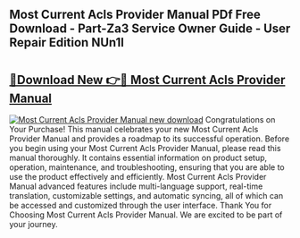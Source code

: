 ## Most Current Acls Provider Manual PDf Free Download - Part-Za3 Service Owner Guide - User Repair Edition NUn1l

# <h2><a href="http://bc87117.oget.top/?id=Most+Current+Acls+Provider+Manual">🔗Download New 👉🔴 Most Current Acls Provider Manual</a></h2>

[![Most Current Acls Provider Manual new download](https://i.imgur.com/5g1atiW.png)](http://bc87117.oget.top/?id=Most+Current+Acls+Provider+Manual)
Congratulations on Your Purchase! This manual celebrates your new Most Current Acls Provider Manual and provides a roadmap to its successful operation. Before you begin using your Most Current Acls Provider Manual, please read this manual thoroughly. It contains essential information on product setup, operation, maintenance, and troubleshooting, ensuring that you are able to use the product effectively and efficiently. Most Current Acls Provider Manual advanced features include multi-language support, real-time translation, customizable settings, and automatic syncing, all of which can be accessed and customized through the user interface. Thank You for Choosing Most Current Acls Provider Manual. We are excited to be part of your journey.
